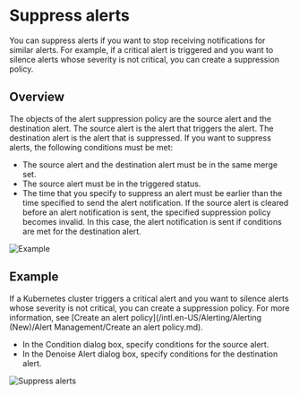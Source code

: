 # Suppress alerts

You can suppress alerts if you want to stop receiving notifications for similar alerts. For example, if a critical alert is triggered and you want to silence alerts whose severity is not critical, you can create a suppression policy.

## Overview

The objects of the alert suppression policy are the source alert and the destination alert. The source alert is the alert that triggers the alert. The destination alert is the alert that is suppressed. If you want to suppress alerts, the following conditions must be met:

-   The source alert and the destination alert must be in the same merge set.
-   The source alert must be in the triggered status.
-   The time that you specify to suppress an alert must be earlier than the time specified to send the alert notification. If the source alert is cleared before an alert notification is sent, the specified suppression policy becomes invalid. In this case, the alert notification is sent if conditions are met for the destination alert.

![Example](https://static-aliyun-doc.oss-accelerate.aliyuncs.com/assets/img/en-US/5529872261/p255484.png)

## Example

If a Kubernetes cluster triggers a critical alert and you want to silence alerts whose severity is not critical, you can create a suppression policy. For more information, see [Create an alert policy](/intl.en-US/Alerting/Alerting (New)/Alert Management/Create an alert policy.md).

-   In the Condition dialog box, specify conditions for the source alert.
-   In the Denoise Alert dialog box, specify conditions for the destination alert.

![Suppress alerts](https://static-aliyun-doc.oss-accelerate.aliyuncs.com/assets/img/en-US/5529872261/p264677.png)

